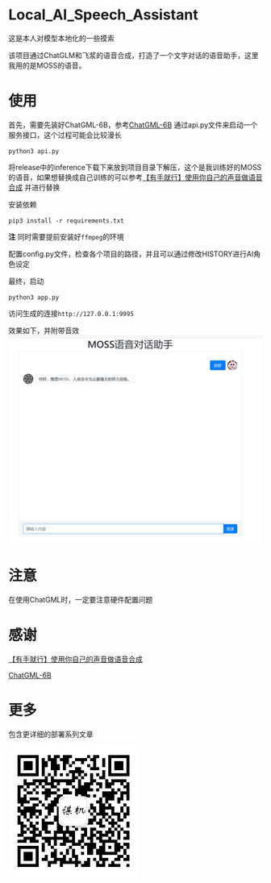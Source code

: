 # Local_AI_Speech_Assistant
这是本人对模型本地化的一些摸索

该项目通过ChatGLM和飞浆的语音合成，打造了一个文字对话的语音助手，这里我用的是MOSS的语音。
# 使用
首先，需要先装好ChatGML-6B，参考[ChatGML-6B](https://github.com/THUDM/ChatGLM-6B)
通过api.py文件来启动一个服务接口，这个过程可能会比较漫长
```shell
python3 api.py
```

将release中的inference下载下来放到项目目录下解压，这个是我训练好的MOSS的语音，如果想替换成自己训练的可以参考[【有手就行】使用你自己的声音做语音合成](https://aistudio.baidu.com/aistudio/projectdetail/5003396)
并进行替换

安装依赖
```shell
pip3 install -r requirements.txt
```

**注** 同时需要提前安装好`ffmpeg`的环境

配置config.py文件，检查各个项目的路径，并且可以通过修改HISTORY进行AI角色设定

最终，启动
```shell
python3 app.py
```
访问生成的连接`http://127.0.0.1:9995`

效果如下，并附带音效
![](./readme_img/演示.png)

# 注意
在使用ChatGML时，一定要注意硬件配置问题

# 感谢
[【有手就行】使用你自己的声音做语音合成](https://aistudio.baidu.com/aistudio/projectdetail/5003396)

[ChatGML-6B](https://github.com/THUDM/ChatGLM-6B)
# 更多
包含更详细的部署系列文章

![感谢关注](./readme_img/qrcode.jpg)
